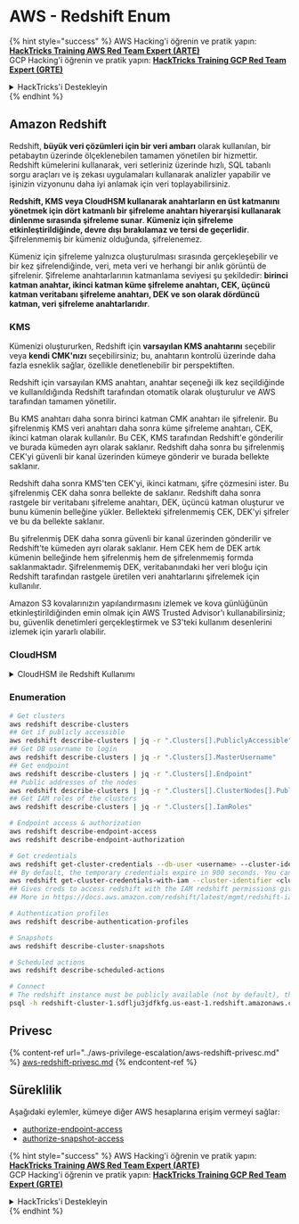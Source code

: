 # AWS - Redshift Enum

{% hint style="success" %}
AWS Hacking'i öğrenin ve pratik yapın:<img src="../../../.gitbook/assets/image (1) (1) (1).png" alt="" data-size="line">[**HackTricks Training AWS Red Team Expert (ARTE)**](https://training.hacktricks.xyz/courses/arte)<img src="../../../.gitbook/assets/image (1) (1) (1).png" alt="" data-size="line">\
GCP Hacking'i öğrenin ve pratik yapın: <img src="../../../.gitbook/assets/image (2).png" alt="" data-size="line">[**HackTricks Training GCP Red Team Expert (GRTE)**<img src="../../../.gitbook/assets/image (2).png" alt="" data-size="line">](https://training.hacktricks.xyz/courses/grte)

<details>

<summary>HackTricks'i Destekleyin</summary>

* [**abonelik planlarını**](https://github.com/sponsors/carlospolop) kontrol edin!
* **💬 [**Discord grubuna**](https://discord.gg/hRep4RUj7f) veya [**telegram grubuna**](https://t.me/peass) katılın ya da **Twitter'da** 🐦 [**@hacktricks\_live**](https://twitter.com/hacktricks_live)**'i takip edin.**
* **Hacking ipuçlarını paylaşmak için** [**HackTricks**](https://github.com/carlospolop/hacktricks) ve [**HackTricks Cloud**](https://github.com/carlospolop/hacktricks-cloud) github reposuna PR gönderin.

</details>
{% endhint %}

## Amazon Redshift

Redshift, **büyük veri çözümleri için bir veri ambarı** olarak kullanılan, bir petabaytın üzerinde ölçeklenebilen tamamen yönetilen bir hizmettir. Redshift kümelerini kullanarak, veri setleriniz üzerinde hızlı, SQL tabanlı sorgu araçları ve iş zekası uygulamaları kullanarak analizler yapabilir ve işinizin vizyonunu daha iyi anlamak için veri toplayabilirsiniz.

**Redshift, KMS veya CloudHSM kullanarak anahtarların en üst katmanını yönetmek için dört katmanlı bir şifreleme anahtarı hiyerarşisi kullanarak dinlenme sırasında şifreleme sunar**. **Kümeniz için şifreleme etkinleştirildiğinde, devre dışı bırakılamaz ve tersi de geçerlidir**. Şifrelenmemiş bir kümeniz olduğunda, şifrelenemez.

Kümeniz için şifreleme yalnızca oluşturulması sırasında gerçekleşebilir ve bir kez şifrelendiğinde, veri, meta veri ve herhangi bir anlık görüntü de şifrelenir. Şifreleme anahtarlarının katmanlama seviyesi şu şekildedir: **birinci katman anahtar, ikinci katman küme şifreleme anahtarı, CEK, üçüncü katman veritabanı şifreleme anahtarı, DEK ve son olarak dördüncü katman, veri şifreleme anahtarlarıdır**.

### KMS

Kümenizi oluştururken, Redshift için **varsayılan KMS anahtarını** seçebilir veya **kendi CMK'nızı** seçebilirsiniz; bu, anahtarın kontrolü üzerinde daha fazla esneklik sağlar, özellikle denetlenebilir bir perspektiften.

Redshift için varsayılan KMS anahtarı, anahtar seçeneği ilk kez seçildiğinde ve kullanıldığında Redshift tarafından otomatik olarak oluşturulur ve AWS tarafından tamamen yönetilir.

Bu KMS anahtarı daha sonra birinci katman CMK anahtarı ile şifrelenir. Bu şifrelenmiş KMS veri anahtarı daha sonra küme şifreleme anahtarı, CEK, ikinci katman olarak kullanılır. Bu CEK, KMS tarafından Redshift'e gönderilir ve burada kümeden ayrı olarak saklanır. Redshift daha sonra bu şifrelenmiş CEK'yi güvenli bir kanal üzerinden kümeye gönderir ve burada bellekte saklanır.

Redshift daha sonra KMS'ten CEK'yi, ikinci katmanı, şifre çözmesini ister. Bu şifrelenmiş CEK daha sonra bellekte de saklanır. Redshift daha sonra rastgele bir veritabanı şifreleme anahtarı, DEK, üçüncü katman oluşturur ve bunu kümenin belleğine yükler. Bellekteki şifrelenmemiş CEK, DEK'yi şifreler ve bu da bellekte saklanır.

Bu şifrelenmiş DEK daha sonra güvenli bir kanal üzerinden gönderilir ve Redshift'te kümeden ayrı olarak saklanır. Hem CEK hem de DEK artık kümenin belleğinde hem şifrelenmiş hem de şifrelenmemiş formda saklanmaktadır. Şifrelenmemiş DEK, veritabanındaki her veri bloğu için Redshift tarafından rastgele üretilen veri anahtarlarını şifrelemek için kullanılır.

Amazon S3 kovalarınızın yapılandırmasını izlemek ve kova günlüğünün etkinleştirildiğinden emin olmak için AWS Trusted Advisor'ı kullanabilirsiniz; bu, güvenlik denetimleri gerçekleştirmek ve S3'teki kullanım desenlerini izlemek için yararlı olabilir.

### CloudHSM

<details>

<summary>CloudHSM ile Redshift Kullanımı</summary>

CloudHSM ile şifreleme gerçekleştirmek için çalışırken, öncelikle HSM istemciniz ile Redshift arasında güvenilir bir bağlantı kurmalısınız ve bu sırada istemci ve sunucu sertifikalarını kullanmalısınız.

Bu bağlantı, HSM istemciniz ile Redshift kümeleriniz arasında şifreleme anahtarlarının gönderilmesine olanak tanıyan güvenli iletişim sağlamak için gereklidir. Rastgele üretilen bir özel ve genel anahtar çifti kullanarak, Redshift bir genel istemci sertifikası oluşturur; bu sertifika şifrelenir ve Redshift tarafından saklanır. Bu, indirilip HSM istemcinize kaydedilmeli ve doğru HSM bölümüne atanmalıdır.

Daha sonra Redshift'i HSM istemcinizin aşağıdaki bilgileri ile yapılandırmalısınız: HSM IP adresi, HSM bölüm adı, HSM bölüm şifresi ve CloudHSM tarafından iç anahtar kullanılarak şifrelenmiş genel HSM sunucu sertifikası. Bu bilgiler sağlandığında, Redshift bağlantı kurabileceğini ve geliştirme bölümüne erişebileceğini onaylayacak ve doğrulayacaktır.

Eğer iç güvenlik politikalarınız veya yönetişim kontrolleriniz anahtar döngüsü uygulamanız gerektiğini belirtiyorsa, bu Redshift ile mümkündür ve şifrelenmiş kümeler için şifreleme anahtarlarını döndürmenizi sağlar; ancak, anahtar döngüsü sürecinde, kümenin çok kısa bir süreliğine kullanılamaz hale geleceğini bilmelisiniz, bu nedenle anahtarları yalnızca gerektiğinde veya tehlikeye girmiş olabileceğini düşündüğünüzde döndürmek en iyisidir.

Döngü sırasında, Redshift kümeniz için CEK'yi ve o kümenin yedekleri için döndürecektir. Küme için bir DEK döndürecektir, ancak DEK kullanılarak şifrelenmiş S3'te saklanan anlık görüntüler için bir DEK döndürmek mümkün değildir. Süreç tamamlanana kadar küme 'anahtar döndürme' durumuna alınacak ve durum 'kullanılabilir' olarak geri dönecektir.

</details>

### Enumeration
```bash
# Get clusters
aws redshift describe-clusters
## Get if publicly accessible
aws redshift describe-clusters | jq -r ".Clusters[].PubliclyAccessible"
## Get DB username to login
aws redshift describe-clusters | jq -r ".Clusters[].MasterUsername"
## Get endpoint
aws redshift describe-clusters | jq -r ".Clusters[].Endpoint"
## Public addresses of the nodes
aws redshift describe-clusters | jq -r ".Clusters[].ClusterNodes[].PublicIPAddress"
## Get IAM roles of the clusters
aws redshift describe-clusters | jq -r ".Clusters[].IamRoles"

# Endpoint access & authorization
aws redshift describe-endpoint-access
aws redshift describe-endpoint-authorization

# Get credentials
aws redshift get-cluster-credentials --db-user <username> --cluster-identifier <cluster-id>
## By default, the temporary credentials expire in 900 seconds. You can optionally specify a duration between 900 seconds (15 minutes) and 3600 seconds (60 minutes).
aws redshift get-cluster-credentials-with-iam --cluster-identifier <cluster-id>
## Gives creds to access redshift with the IAM redshift permissions given to the current AWS account
## More in https://docs.aws.amazon.com/redshift/latest/mgmt/redshift-iam-access-control-identity-based.html

# Authentication profiles
aws redshift describe-authentication-profiles

# Snapshots
aws redshift describe-cluster-snapshots

# Scheduled actions
aws redshift describe-scheduled-actions

# Connect
# The redshift instance must be publicly available (not by default), the sg need to allow inbounds connections to the port and you need creds
psql -h redshift-cluster-1.sdflju3jdfkfg.us-east-1.redshift.amazonaws.com -U admin -d dev -p 5439
```
## Privesc

{% content-ref url="../aws-privilege-escalation/aws-redshift-privesc.md" %}
[aws-redshift-privesc.md](../aws-privilege-escalation/aws-redshift-privesc.md)
{% endcontent-ref %}

## Süreklilik

Aşağıdaki eylemler, kümeye diğer AWS hesaplarına erişim vermeyi sağlar:

* [authorize-endpoint-access](https://docs.aws.amazon.com/cli/latest/reference/redshift/authorize-endpoint-access.html)
* [authorize-snapshot-access](https://docs.aws.amazon.com/cli/latest/reference/redshift/authorize-snapshot-access.html)

{% hint style="success" %}
AWS Hacking'i öğrenin ve pratik yapın:<img src="../../../.gitbook/assets/image (1) (1) (1).png" alt="" data-size="line">[**HackTricks Training AWS Red Team Expert (ARTE)**](https://training.hacktricks.xyz/courses/arte)<img src="../../../.gitbook/assets/image (1) (1) (1).png" alt="" data-size="line">\
GCP Hacking'i öğrenin ve pratik yapın: <img src="../../../.gitbook/assets/image (2).png" alt="" data-size="line">[**HackTricks Training GCP Red Team Expert (GRTE)**<img src="../../../.gitbook/assets/image (2).png" alt="" data-size="line">](https://training.hacktricks.xyz/courses/grte)

<details>

<summary>HackTricks'i Destekleyin</summary>

* [**abonelik planlarını**](https://github.com/sponsors/carlospolop) kontrol edin!
* **💬 [**Discord grubuna**](https://discord.gg/hRep4RUj7f) veya [**telegram grubuna**](https://t.me/peass) katılın ya da **Twitter'da** 🐦 [**@hacktricks\_live**](https://twitter.com/hacktricks_live)**'i takip edin.**
* **Hacking ipuçlarını paylaşmak için** [**HackTricks**](https://github.com/carlospolop/hacktricks) ve [**HackTricks Cloud**](https://github.com/carlospolop/hacktricks-cloud) github reposuna PR gönderin.

</details>
{% endhint %}
